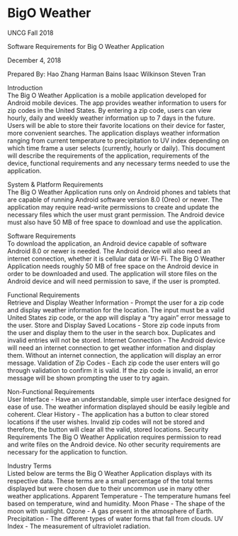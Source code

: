 # BigO Weather
UNCG Fall 2018
 
 
 
 
Software Requirements for
Big O Weather Application
 
December 4, 2018
 
Prepared By:
Hao Zhang
Harman Bains
Isaac Wilkinson
Steven Tran
 

Introduction </br>
The Big O Weather Application is a mobile application developed for Android mobile devices. The app provides weather information to users for zip codes in the United States. By entering a zip code, users can view hourly, daily and weekly weather information up to 7 days in the future. Users will be able to store their favorite locations on their device for faster, more convenient searches. The application displays weather information ranging from current temperature to precipitation to UV index depending on which time frame a user selects (currently, hourly or daily). This document will describe the requirements of the application, requirements of the device, functional requirements and any necessary terms needed to use the application. 

System & Platform Requirements </br>
The Big O Weather Application runs only on Android phones and tablets that are capable of running Android software version 8.0 (Oreo) or newer. The application may require read-write permissions to create and update the necessary files which the user must grant permission. The Android device must also have 50 MB of free space to download and use the application. 

Software Requirements </br>
To download the application, an Android device capable of software Android 8.0 or newer is needed. The Android device will also need an internet connection, whether it is cellular data or Wi-Fi. The Big O Weather Application needs roughly 50 MB of free space on the Android device in order to be downloaded and used. The application will store files on the Android device and will need permission to save, if the user is prompted. 

Functional Requirements </br>
Retrieve and Display Weather Information - Prompt the user for a zip code and display weather information for the location. The input must be a valid United States zip code, or the app will display a “try again” error message to the user.
Store and Display Saved Locations - Store zip code inputs from the user and display them to the user in the search box. Duplicates and invalid entries will not be stored. 
Internet Connection - The Android device will need an internet connection to get weather information and display them. Without an internet connection, the application will display an error message.
Validation of Zip Codes - Each zip code the user enters will go through validation to confirm it is valid. If the zip code is invalid, an error message will be shown prompting the user to try again.

Non-Functional Requirements </br>
User Interface - Have an understandable, simple user interface designed for ease of use. The weather information displayed should be easily legible and coherent.
Clear History - The application has a button to clear stored locations if the user wishes. Invalid zip codes will not be stored and therefore, the button will clear all the valid, stored locations.
Security Requirements
	The Big O Weather Application requires permission to read and write files on the Android device. No other security requirements are necessary for the application to function.

Industry Terms </br>
Listed below are terms the Big O Weather Application displays with its respective data. These terms are a small percentage of the total terms displayed but were chosen due to their uncommon use in many other weather applications.
Apparent Temperature - The temperature humans feel based on temperature, wind and humidity.
Moon Phase - The shape of the moon with sunlight. 
Ozone - A gas present in the atmosphere of Earth.
Precipitation - The different types of water forms that fall from clouds.
UV Index - The measurement of ultraviolet radiation. 






